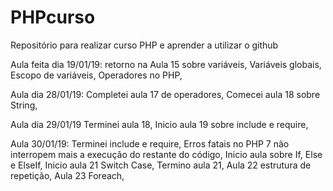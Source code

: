 # PHPcurso

Repositório para realizar curso PHP e aprender a utilizar o github


Aula feita dia 19/01/19: 
retorno na Aula 15 sobre variáveis,
Variáveis globais,
Escopo de variáveis,
Operadores no PHP,

Aula dia 28/01/19:
Completei aula 17 de operadores,
Comecei aula 18 sobre String,

Aula dia 29/01/19
Terminei aula 18,
Inicio aula 19 sobre include e require,

Aula 30/01/19:
Terminei include e require,
Erros fatais no PHP 7 não interropem mais a execução do restante do código,
Inicio aula sobre If, Else e ElseIf,
Inicio aula 21 Switch Case,
Termino aula 21,
Aula 22 estrutura de repetição,
Aula 23 Foreach,